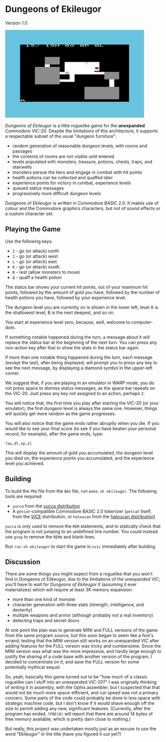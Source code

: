 Dungeons of Ekileugor
=====================

Version 1.0

![Screenshot of Dungeons of Ekileugor](images/dungeons-of-ekileugor.png?raw=true)

_Dungeons of Ekileugor_ is a little roguelike game for the **unexpanded**
Commodore VIC-20.  Despite the limitations of this architecture, it supports
a respectable subset of the usual "dungeon furniture":

*   random generation of reasonable dungeon levels, with rooms and passages
*   the contents of rooms are not visible until entered
*   levels populated with monsters, treasure, potions, chests, traps, and
    stairwells
*   monsters persue the hero and engage in combat with hit points
*   health potions can be collected and quaffed later
*   experience points for victory in combat, experience levels
*   queued status messages
*   progressively more difficult dungeon levels

Dungeons of Ekileugor is written in Commodore BASIC 2.0.  It makes use of
colour and the Commodore graphics characters, but not of sound effects or a
custom character set.

Playing the Game
----------------

Use the following keys:

*   `I` - go (or attack) north
*   `J` - go (or attack) west
*   `L` - go (or attack) east
*   `K` - go (or attack) south
*   `R` - rest (allow monsters to move)
*   `Q` - quaff a health potion

The status bar shows your current hit points, out of your maximum hit points,
followed by the amount of gold you have, followed by the number of health
potions you have, followed by your experience level.

The dungeon level you are currently on is shown in the lower left; level A is
the shallowest level, B is the next deepest, and so on.

You start at experience level zero, because, well, welcome to computer-dom.

If something notable happened during the turn, a message about it will
replace the status bar at the beginning of the next turn.  You can press
any non-action key after that to show the stats in the status bar again.

If more than one notable thing happened during the turn, each message
(except the last), after being displayed, will prompt you to press any key
to see the next message, by displaying a diamond symbol in the upper-left
corner.

We suggest that, if you are playing in an emulator in WARP mode, you do
not press space to dismiss status messages, as the space bar repeats on
the VIC-20.  Just press any key not assigned to an action, perhaps `Z`.

You will notice that, the first time you play after starting the VIC-20
(or your emulator), the first dungeon level is always the same one.
However, things will quickly get more random as the game progresses.

You will also notice that the game ends rather abruptly when you die.  If
you would like to see your final score (to see if you have beaten your
personal record, for example), after the game ends, type:

    ?au,dl,xp,xl

This will display the amount of gold you accumulated, the dungeon level
you died on, the experience points you accumulated, and the experience level
you achieved.

Building
--------

To build the `PRG` file from the `BAS` file, run `make.sh ekileugor`.
The following tools are required:

*   `yucca` from the [yucca distribution][]
*   A `petcat`-compatible Commodore BASIC 2.0 tokenizer
    (`petcat` itself, from the [VICE][] distribution, or
     `hatoucan` from the [hatoucan distribution][])

`yucca` is only used to remove the `REM` statements, and to statically check
that the program is not jumping to an undefined line number.  You could
instead use `grep` to remove the `REM`s and blank lines.

Run `run.sh ekileugor` to start the game in `xvic` immediately after building.

[yucca distribution]: http://catseye.tc/node/yucca
[hatoucan distribution]: http://catseye.tc/node/hatoucan
[VICE]: http://vice-emu.sourceforge.net/

Discussion
----------

There are some things you might expect from a roguelike that you won't find
in Dungeons of Elikeugor, due to the limitations of the unexpanded VIC;
you'll have to wait for _Dungeons of Ekileugor II_ (assuming it ever
materializes) which will require at least 3K memory expansion:

*   more than one kind of monster
*   character generation with three stats (strength, intelligence, and
    dexterity)
*   multiple weapons and armor (although probably not a real inventory)
*   detecting traps and secret doors

At one point the plan was to generate MINI and FULL versions of the game
from the same program source, but this soon began to seem like a fool's
errand; testing that the MINI version still works on an unexpanded VIC after
adding features for the FULL version was tricky and cumbersome.  Since the
MINI version was what was the more impressive, and hardly large enough to
justify the sharing of a code base with another version of the program, I
decided to concentrate on it, and save the FULL version for some potentially
mythical sequel.

So, yeah, basically this game turned out to be "how much of a classic
roguelike can I stuff into an unexpanded VIC-20?"  I was originally thinking
of writing it in assembly, with the Ophis assembler, but I suspected that
that would not be much more space-efficient, and run speed was not a primary
concern.  Some parts of the code could probably be done in less space with
strategic machine code, but I don't know if it would shave enough off the
size to permit adding any new, significant features.  (Currently, after the
program has ended, `?FRE(0)` will report that there are around 14 bytes of
free memory available, which is pretty darn close to nothing.)

But really, this project was undertaken mostly just as an excuse to use the
word "Ekileugor" in the title (have you figured it out yet?)

